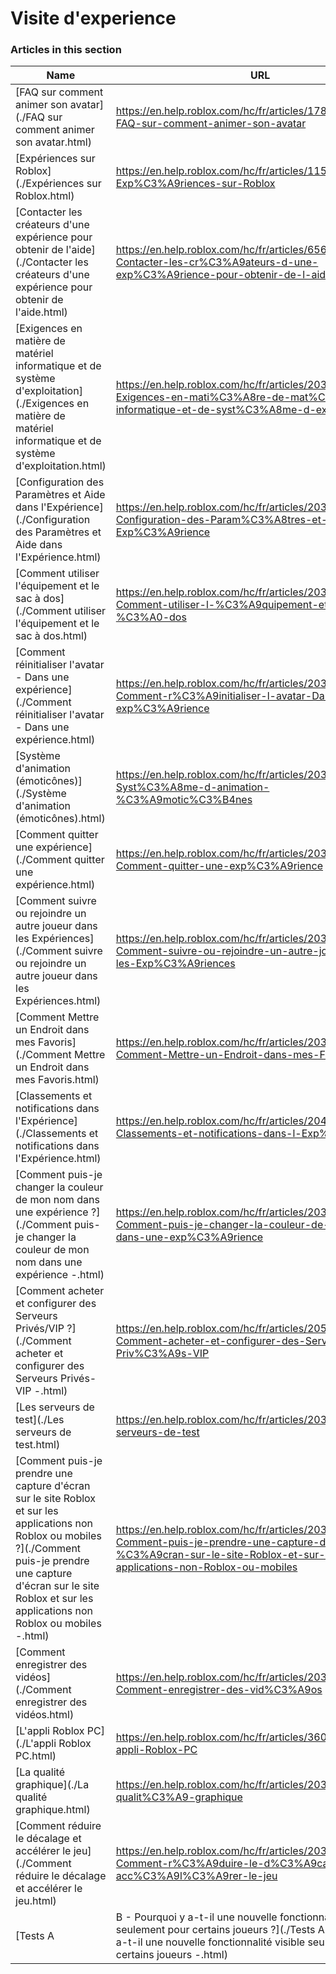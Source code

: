 # Visite d'experience  
### Articles in this section
Name|URL
-|-
[FAQ sur comment animer son avatar](./FAQ sur comment animer son avatar.html) |https://en.help.roblox.com/hc/fr/articles/17877687557396-FAQ-sur-comment-animer-son-avatar
[Expériences sur Roblox](./Expériences sur Roblox.html) |https://en.help.roblox.com/hc/fr/articles/115004734603-Exp%C3%A9riences-sur-Roblox
[Contacter les créateurs d'une expérience pour obtenir de l'aide](./Contacter les créateurs d'une expérience pour obtenir de l'aide.html) |https://en.help.roblox.com/hc/fr/articles/6566665691924-Contacter-les-cr%C3%A9ateurs-d-une-exp%C3%A9rience-pour-obtenir-de-l-aide
[Exigences en matière de matériel informatique et de système d'exploitation](./Exigences en matière de matériel informatique et de système d'exploitation.html) |https://en.help.roblox.com/hc/fr/articles/203312800-Exigences-en-mati%C3%A8re-de-mat%C3%A9riel-informatique-et-de-syst%C3%A8me-d-exploitation
[Configuration des Paramètres et Aide dans l'Expérience](./Configuration des Paramètres et Aide dans l'Expérience.html) |https://en.help.roblox.com/hc/fr/articles/203314230-Configuration-des-Param%C3%A8tres-et-Aide-dans-l-Exp%C3%A9rience
[Comment utiliser l'équipement et le sac à dos](./Comment utiliser l'équipement et le sac à dos.html) |https://en.help.roblox.com/hc/fr/articles/203314280-Comment-utiliser-l-%C3%A9quipement-et-le-sac-%C3%A0-dos
[Comment réinitialiser l'avatar - Dans une expérience](./Comment réinitialiser l'avatar - Dans une expérience.html) |https://en.help.roblox.com/hc/fr/articles/203314290-Comment-r%C3%A9initialiser-l-avatar-Dans-une-exp%C3%A9rience
[Système d'animation (émoticônes)](./Système d'animation (émoticônes).html) |https://en.help.roblox.com/hc/fr/articles/203314300-Syst%C3%A8me-d-animation-%C3%A9motic%C3%B4nes
[Comment quitter une expérience](./Comment quitter une expérience.html) |https://en.help.roblox.com/hc/fr/articles/203314240-Comment-quitter-une-exp%C3%A9rience
[Comment suivre ou rejoindre un autre joueur dans les Expériences](./Comment suivre ou rejoindre un autre joueur dans les Expériences.html) |https://en.help.roblox.com/hc/fr/articles/203314220-Comment-suivre-ou-rejoindre-un-autre-joueur-dans-les-Exp%C3%A9riences
[Comment Mettre un Endroit dans mes Favoris](./Comment Mettre un Endroit dans mes Favoris.html) |https://en.help.roblox.com/hc/fr/articles/203313670-Comment-Mettre-un-Endroit-dans-mes-Favoris
[Classements et notifications dans l'Expérience](./Classements et notifications dans l'Expérience.html) |https://en.help.roblox.com/hc/fr/articles/204343250-Classements-et-notifications-dans-l-Exp%C3%A9rience
[Comment puis-je changer la couleur de mon nom dans une expérience ?](./Comment puis-je changer la couleur de mon nom dans une expérience -.html) |https://en.help.roblox.com/hc/fr/articles/203314200-Comment-puis-je-changer-la-couleur-de-mon-nom-dans-une-exp%C3%A9rience
[Comment acheter et configurer des Serveurs Privés/VIP ?](./Comment acheter et configurer des Serveurs Privés-VIP -.html) |https://en.help.roblox.com/hc/fr/articles/205345050-Comment-acheter-et-configurer-des-Serveurs-Priv%C3%A9s-VIP
[Les serveurs de test](./Les serveurs de test.html) |https://en.help.roblox.com/hc/fr/articles/203314170-Les-serveurs-de-test
[Comment puis-je prendre une capture d'écran sur le site Roblox et sur les applications non Roblox ou mobiles ?](./Comment puis-je prendre une capture d'écran sur le site Roblox et sur les applications non Roblox ou mobiles -.html) |https://en.help.roblox.com/hc/fr/articles/203314160-Comment-puis-je-prendre-une-capture-d-%C3%A9cran-sur-le-site-Roblox-et-sur-les-applications-non-Roblox-ou-mobiles
[Comment enregistrer des vidéos](./Comment enregistrer des vidéos.html) |https://en.help.roblox.com/hc/fr/articles/203314190-Comment-enregistrer-des-vid%C3%A9os
[L'appli Roblox PC](./L'appli Roblox PC.html) |https://en.help.roblox.com/hc/fr/articles/360054053812-L-appli-Roblox-PC
[La qualité graphique](./La qualité graphique.html) |https://en.help.roblox.com/hc/fr/articles/203314310-La-qualit%C3%A9-graphique
[Comment réduire le décalage et accélérer le jeu](./Comment réduire le décalage et accélérer le jeu.html) |https://en.help.roblox.com/hc/fr/articles/203314150-Comment-r%C3%A9duire-le-d%C3%A9calage-et-acc%C3%A9l%C3%A9rer-le-jeu
[Tests A|B - Pourquoi y a-t-il une nouvelle fonctionnalité visible seulement pour certains joueurs ?](./Tests A-B - Pourquoi y a-t-il une nouvelle fonctionnalité visible seulement pour certains joueurs -.html) |https://en.help.roblox.com/hc/fr/articles/203312530-Tests-A-B-Pourquoi-y-a-t-il-une-nouvelle-fonctionnalit%C3%A9-visible-seulement-pour-certains-joueurs
